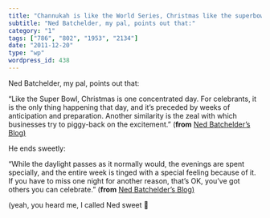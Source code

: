 ```yaml
---
title: "Channukah is like the World Series, Christmas like the superbowl"
subtitle: "Ned Batchelder, my pal, points out that:"
category: "1"
tags: ["786", "802", "1953", "2134"]
date: "2011-12-20"
type: "wp"
wordpress_id: 438
---
```

Ned Batchelder, my pal, points out that:

> 
“Like the Super Bowl, Christmas is one concentrated day. For celebrants, it is the only thing happening that day, and it’s preceded by weeks of anticipation and preparation. Another similarity is the zeal with which businesses try to piggy-back on the excitement.” (**from** [Ned Batchelder’s Blog)](http://nedbatchelder.com/blog/201112/happy_hanukkah.html)

He ends sweetly:

> 
“While the daylight passes as it normally would, the evenings are spent specially, and the entire week is tinged with a special feeling because of it. If you have to miss one night for another reason, that’s OK, you’ve got others you can celebrate.” (**from** [Ned Batchelder’s Blog)](http://nedbatchelder.com/blog/201112/happy_hanukkah.html)

(yeah, you heard me, I called Ned sweet 🙂